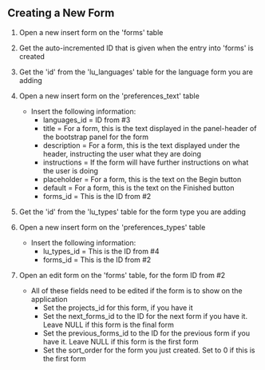 ## Creating a New Form

1. Open a new insert form on the 'forms' table
2. Get the auto-incremented ID that is given when the entry into 'forms' is created
3. Get the 'id' from the 'lu_languages' table for the language form you are adding
4. Open a new insert form on the 'preferences_text' table
	* Insert the following information:
		* languages_id = ID from #3
		* title = For a form, this is the text displayed in the panel-header of the bootstrap panel for the form
		* description = For a form, this is the text displayed under the header, instructing the user what they are doing
		* instructions = If the form will have further instructions on what the user is doing
		* placeholder = For a form, this is the text on the Begin button
		* default = For a form, this is the text on the Finished button
		* forms_id = This is the ID from #2
5. Get the 'id' from the 'lu_types' table for the form type you are adding
6. Open a new insert form on the 'preferences_types' table
	* Insert the following information:
		* lu_types_id = This is the ID from #4
		* forms_id = This is the ID from #2
7. Open an edit form on the 'forms' table, for the form ID from #2

	* All of these fields need to be edited if the form is to show on the application
		* Set the projects_id for this form, if you have it
		* Set the next_forms_id to the ID for the next form if you have it. Leave NULL if this form is the final form
		* Set the previous_forms_id to the ID for the previous form if you have it. Leave NULL if this form is the first form
		* Set the sort_order for the form you just created. Set to 0 if this is the first form